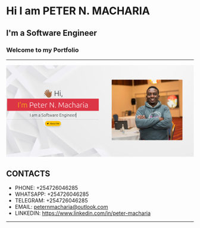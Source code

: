 # Hi I am PETER N. MACHARIA
## I'm a Software Engineer
### Welcome to my Portfolio
_________________________________________________
![WebApp Screenshot](/static/images/readmepage.png)

## CONTACTS
- PHONE: +254726046285
- WHATSAPP: +254726046285
- TELEGRAM: +254726046285
- EMAIL: peternmacharia@outlook.com
- LINKEDIN: https://www.linkedin.com/in/peter-macharia
__________________________________________________
